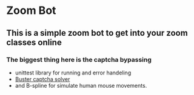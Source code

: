 # Zoom Bot

## This is a simple zoom bot to get into your zoom classes online

### The biggest thing here is the captcha bypassing

- unittest library for running and error handeling
- [Buster captcha solver](https://github.com/dessant/buster)
- and B-spline for simulate human mouse movements.
